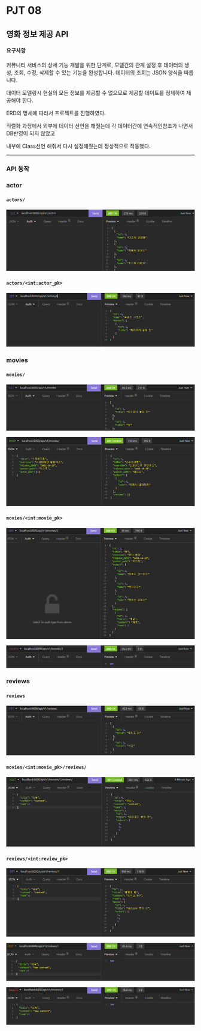 # PJT 08

## 영화 정보 제공 API

#### 요구사항

 커뮤니티 서비스의 상세 기능 개발을 위한 단계로, 모델간의 관계 설정 후 데이터의 생성, 조회, 수정, 삭제할 수 있는 기능을 완성합니다. 데이터의 조회는 JSON 양식을 따릅니다.



데이터 모델링시 현실의 모든 정보를 제공할 수 없으므로 제공할 데이트를 정제하여 제공해야 한다.

ERD의 명세에 따라서 프로젝트를 진행하였다.



직렬화 과정에서 외부에 데이터 선언을 해줬는데 각 데이터간에 연속적인참조가 나면서 DB반영이 되지 않았고

내부에 Class선언 해줘서 다시 설정해줬는데 정상적으로 작동했다.



---

### API 동작 

### actor

#### `actors/`

![image-20211029165635065](README.assets/image-20211029165635065.png)

#### `actors/<int:actor_pk>`

![image-20211029165654435](README.assets/image-20211029165654435.png)

### movies

#### `movies/`

![image-20211029165814524](README.assets/image-20211029165814524.png)

![image-20211029170855724](README.assets/image-20211029170855724.png)

#### `movies/<int:movie_pk>`

![image-20211029171021257](README.assets/image-20211029171021257.png)

![image-20211029171231717](README.assets/image-20211029171231717.png)

### reviews

#### `reviews`

![image-20211029171256872](README.assets/image-20211029171256872.png)

#### `movies/<int:movie_pk>/reviews/`

![image-20211029172407335](README.assets/image-20211029172407335.png)

#### `reviews/<int:review_pk>`

![image-20211029172515870](README.assets/image-20211029172515870.png)

![image-20211029172542607](README.assets/image-20211029172542607.png)

![image-20211029172558837](README.assets/image-20211029172558837.png)

